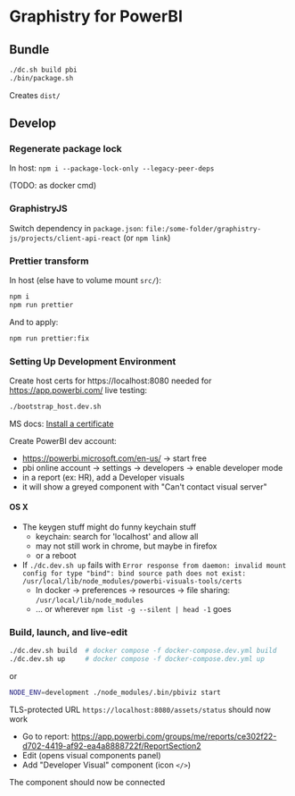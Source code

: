 # Graphistry for PowerBI

## Bundle

```bash
./dc.sh build pbi
./bin/package.sh
```

Creates `dist/`

## Develop

### Regenerate package lock

In host: `npm i --package-lock-only --legacy-peer-deps`

(TODO: as docker cmd)

### GraphistryJS

Switch dependency in `package.json`: `file:/some-folder/graphistry-js/projects/client-api-react` (or `npm link`)

### Prettier transform

In host (else have to volume mount `src/`):

```bash
npm i
npm run prettier
```

And to apply:

```bash
npm run prettier:fix
```

### Setting Up Development Environment

Create host certs for https://localhost:8080 needed for https://app.powerbi.com/ live testing:

```bash
./bootstrap_host.dev.sh
```

MS docs: [Install a certificate](https://docs.microsoft.com/en-us/power-bi/developer/visuals/environment-setup?tabs=sdk2osx)

Create PowerBI dev account:

* https://powerbi.microsoft.com/en-us/ -> start free
* pbi online account -> settings -> developers -> enable developer mode
* in a report (ex: HR), add a Developer visuals
* it will show a greyed component with "Can't contact visual server"

#### OS X


* The keygen stuff might do funny keychain stuff
  * keychain: search for 'localhost' and allow all
  * may not still work in chrome, but maybe in firefox
  * or a reboot
* If `./dc.dev.sh up` fails with `Error response from daemon: invalid mount config for type "bind": bind source path does not exist: /usr/local/lib/node_modules/powerbi-visuals-tools/certs`
  * In docker -> preferences -> resources -> file sharing: `/usr/local/lib/node_modules`
  * ... or wherever `npm list -g --silent | head -1` goes


### Build, launch, and live-edit

```bash
./dc.dev.sh build  # docker compose -f docker-compose.dev.yml build
./dc.dev.sh up     # docker compose -f docker-compose.dev.yml up
```

or

```bash
NODE_ENV=development ./node_modules/.bin/pbiviz start
```

TLS-protected URL `https://localhost:8080/assets/status` should now work

* Go to report: https://app.powerbi.com/groups/me/reports/ce302f22-d702-4419-af92-ea4a8888722f/ReportSection2
* Edit (opens visual components panel)
* Add "Developer Visual" component (icon `</>`)

The component should now be connected
